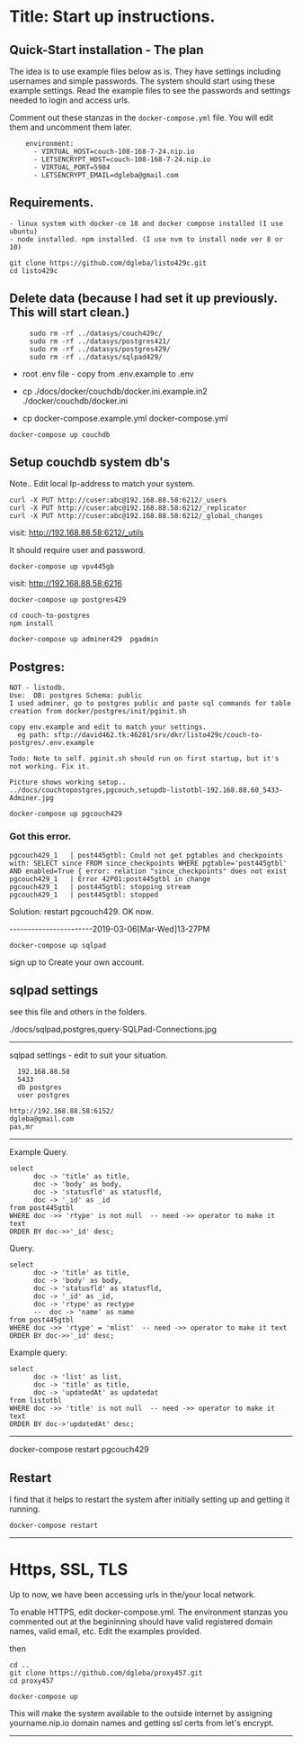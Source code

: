 # Title: Start up instructions.

## Quick-Start installation - The plan

The idea is to use example files below as is. They have settings including usernames and simple passwords.
The system should start using these example settings.
Read the example files to see the passwords and settings needed to login and access urls.

Comment out these stanzas in the `docker-compose.yml` file. You will edit them and uncomment them later.

```
    environment:
      - VIRTUAL_HOST=couch-108-168-7-24.nip.io
      - LETSENCRYPT_HOST=couch-108-168-7-24.nip.io
      - VIRTUAL_PORT=5984
      - LETSENCRYPT_EMAIL=dgleba@gmail.com
```

## Requirements.

    - linux system with docker-ce 18 and docker compose installed (I use ubuntu)
    - node installed. npm installed. (I use nvm to install node ver 8 or 10)

```
git clone https://github.com/dgleba/listo429c.git
cd listo429c

```

## Delete data (because I had set it up previously. This will start clean.)

```
     sudo rm -rf ../datasys/couch429c/
     sudo rm -rf ../datasys/postgres421/
     sudo rm -rf ../datasys/postgres429/
     sudo rm -rf ../datasys/sqlpad429/

```

- root .env file - copy from .env.example to .env

- cp ./docs/docker/couchdb/docker.ini.example.in2 ./docker/couchdb/docker.ini

- cp docker-compose.example.yml docker-compose.yml

```
docker-compose up couchdb

```

## Setup couchdb system db's

Note.. Edit local Ip-address to match your system.

```
curl -X PUT http://cuser:abc@192.168.88.58:6212/_users
curl -X PUT http://cuser:abc@192.168.88.58:6212/_replicator
curl -X PUT http://cuser:abc@192.168.88.58:6212/_global_changes

```

visit: http://192.168.88.58:6212/_utils

It should require user and password.

`docker-compose up vpv445gb`

visit: http://192.168.88.58:6216

`docker-compose up postgres429`

```
cd couch-to-postgres
npm install

```

```
docker-compose up adminer429  pgadmin

```

## Postgres:

    NOT - listodb.
    Use:  DB: postgres Schema: public
    I used adminer, go to postgres public and paste sql commands for table creation from docker/postgres/init/pginit.sh

    copy env.example and edit to match your settings.
      eg path: sftp://david462.tk:46281/srv/dkr/listo429c/couch-to-postgres/.env.example

    Todo: Note to self. pginit.sh should run on first startup, but it's not working. Fix it.

    Picture shows working setup..
    ../docs/couchtopostgres,pgcouch,setupdb-listotbl-192.168.88.60_5433-Adminer.jpg

`docker-compose up pgcouch429`

### Got this error.

    pgcouch429_1   | post445gtbl: Could not get pgtables and checkpoints with: SELECT since FROM since_checkpoints WHERE pgtable='post445gtbl' AND enabled=True { error: relation "since_checkpoints" does not exist
    pgcouch429_1   | Error 42P01:post445gtbl in change
    pgcouch429_1   | post445gtbl: stopping stream
    pgcouch429_1   | post445gtbl: stopped

Solution: restart pgcouch429. OK now.

-----------------------2019-03-06[Mar-Wed]13-27PM

`docker-compose up sqlpad`

sign up to Create your own account.

## sqlpad settings

see this file and others in the folders.

./docs/sqlpad,postgres,query-SQLPad-Connections.jpg

---

sqlpad settings - edit to suit your situation.

      192.168.88.58
      5433
      db postgres
      user postgres

    http://192.168.88.58:6152/
    dgleba@gmail.com
    pas,mr

---

Example Query.

    select
          doc -> 'title' as title,
          doc -> 'body' as body,
          doc -> 'statusfld' as statusfld,
          doc -> '_id' as _id
    from post445gtbl
    WHERE doc ->> 'rtype' is not null  -- need ->> operator to make it text
    ORDER BY doc->>'_id' desc;

Query.

    select
          doc -> 'title' as title,
          doc -> 'body' as body,
          doc -> 'statusfld' as statusfld,
          doc -> '_id' as _id,
          doc -> 'rtype' as rectype
          --  doc -> 'name' as name
    from post445gtbl
    WHERE doc ->> 'rtype' = 'mlist'  -- need ->> operator to make it text
    ORDER BY doc->>'_id' desc;

Example query:

    select
          doc -> 'list' as list,
          doc -> 'title' as title,
          doc -> 'updatedAt' as updatedat
    from listotbl
    WHERE doc ->> 'title' is not null  -- need ->> operator to make it text
    ORDER BY doc->'updatedAt' desc;

---

docker-compose restart pgcouch429

## Restart

I find that it helps to restart the system after initially setting up and getting it running.

`docker-compose restart`

---

# Https, SSL, TLS

Up to now, we have been accessing urls in the/your local network.

To enable HTTPS, edit docker-compose.yml.
The environment stanzas you commented out at the begininning should have valid registered domain names, valid email, etc.
Edit the examples provided.

then

```
cd ..
git clone https://github.com/dgleba/proxy457.git
cd proxy457

```

`docker-compose up`

This will make the system available to the outside internet by assigning yourname.nip.io domain names and getting ssl certs from let's encrypt.

---
